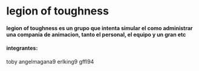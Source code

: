 # legion of toughness
#### legion of toughness es un grupo que intenta simular el como  administrar una compania de animacion, tanto el personal, el equipo y un gran etc
#### integrantes:
toby
angelmagana9
erlking9
gffl94
